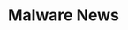---
title: Malware News
description: Malware Analysis, News and Indicators.
url: https://malware.news/
image:
    # url: '/assets/images/cafe.png'
    # alt: 'Cafe'
tags: ['malware', 'news']
pubDate: 2023-11-08
draft: false
---